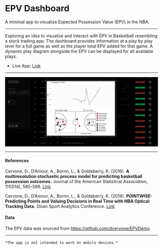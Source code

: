 # EPV Dashboard
A minimal app to visualize Expected Possession Value (EPV) in the NBA.

***

Exploring an idea to visualize and interact with EPV in Basketball resembling a stock trading app. The dashboard provides information at a play by play level for a full game as well as the player total EPV added for that game. A dynamic play diagram alongside the EPV can be displayed for all available plays.

* Live App: [Link](https://josedv.shinyapps.io/EPV_NBA_Dashboard/)

***

![](anim2.gif)

***

#### References

Cervone, D., D’Amour, A., Bornn, L., & Goldsberry, K. (2016). **A multiresolution stochastic process model for predicting basketball possession outcomes.** Journal of the American Statistical Association, 111(514), 585-599. [Link](https://arxiv.org/abs/1408.0777)

Cervone, D., D’Amour, A., Bornn, L., & Goldsberry, K. (2014). **POINTWISE: Predicting Points and Valuing Decisions in Real Time with NBA Optical Tracking Data.** Sloan Sport Analytics Conference. [Link](http://www.lukebornn.com/papers/cervone_ssac_2014.pdf)

#### Data

The EPV data was sourced from https://github.com/dcervone/EPVDemo

***

```*The app is not intended to work on mobile devices.*```
